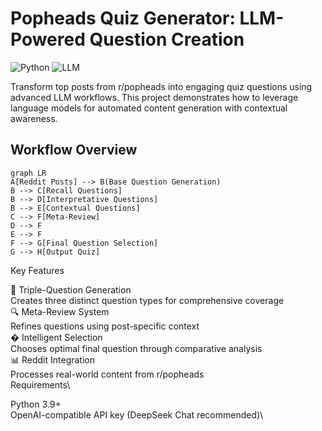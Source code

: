 # Popheads Quiz Generator: LLM-Powered Question Creation

![Python](https://img.shields.io/badge/python-3.9+-blue.svg)
![LLM](https://img.shields.io/badge/LLM-DeepSeekChat-green.svg)

Transform top posts from r/popheads into engaging quiz questions using advanced LLM workflows. This project demonstrates how to leverage language models for automated content generation with contextual awareness.

## Workflow Overview
```mermaid
graph LR
A[Reddit Posts] --> B(Base Question Generation)
B --> C[Recall Questions]
B --> D[Interpretative Questions]
B --> E[Contextual Questions]
C --> F[Meta-Review]
D --> F
E --> F
F --> G[Final Question Selection]
G --> H[Output Quiz]
```

Key Features

🎯 Triple-Question Generation\
Creates three distinct question types for comprehensive coverage\
🔍 Meta-Review System\
Refines questions using post-specific context\
� Intelligent Selection\
Chooses optimal final question through comparative analysis\
📊 Reddit Integration\
Processes real-world content from r/popheads\
Requirements\

Python 3.9+\
OpenAI-compatible API key (DeepSeek Chat recommended)\
